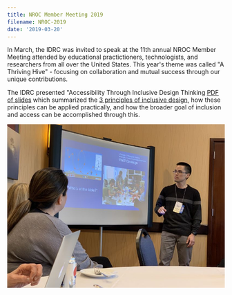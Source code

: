 ```yaml
---
title: NROC Member Meeting 2019
filename: NROC-2019
date: '2019-03-20'
---
```

In March, the IDRC was invited to speak at the 11th annual NROC Member Meeting
attended by educational practictioners, technologists, and researchers from all
over the United States. This year's theme was called "A Thriving Hive" - focusing
on collaboration and mutual success through our unique contributions.

The IDRC presented "Accessibility Through Inclusive Design Thinking
[PDF of slides](https://wiki.fluidproject.org/download/attachments/1707985/NROC%20Member%20Meeting%202019%20-%20Accessibility%20through%20inclusion.pdf?version=1&modificationDate=1552341970417&api=v2)
which summarized the [3 principles of inclusive design](https://handbook.floeproject.org/TheThreeDimensionsPartOne.html),
how these principles can be applied practically, and how
the broader goal of inclusion and access can be accomplished through this.

<img src="./images/NROC2019-thumb.jpg" alt="Jonathan from the IDRC
presenting at the NROC Member Meeting."></a>

